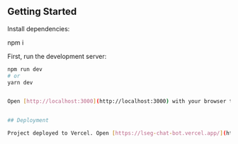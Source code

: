 ## Getting Started

Install dependencies:

npm i

First, run the development server:

```bash
npm run dev
# or
yarn dev


Open [http://localhost:3000](http://localhost:3000) with your browser to see the result.


## Deployment

Project deployed to Vercel. Open [https://lseg-chat-bot.vercel.app/](https://lseg-chat-bot.vercel.app/)
```
